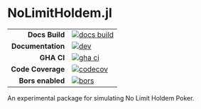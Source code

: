 # NoLimitHoldem.jl

|||
|---------------------:|:----------------------------------------------|
| **Docs Build**       | [![docs build][docs-bld-img]][docs-bld-url]   |
| **Documentation**    | [![dev][docs-dev-img]][docs-dev-url]          |
| **GHA CI**           | [![gha ci][gha-ci-img]][gha-ci-url]           |
| **Code Coverage**    | [![codecov][codecov-img]][codecov-url]        |
| **Bors enabled**     | [![bors][bors-img]][bors-url]                 |

[docs-bld-img]: https://github.com/charleskawczynski/NoLimitHoldem.jl/workflows/Documentation/badge.svg
[docs-bld-url]: https://github.com/charleskawczynski/NoLimitHoldem.jl/actions?query=workflow%3ADocumentation

[docs-dev-img]: https://img.shields.io/badge/docs-dev-blue.svg
[docs-dev-url]: https://charleskawczynski.github.io/NoLimitHoldem.jl/dev/

[gha-ci-img]: https://github.com/charleskawczynski/NoLimitHoldem.jl/workflows/ci/badge.svg
[gha-ci-url]: https://github.com/charleskawczynski/NoLimitHoldem.jl/actions?query=workflow%3Aci

[codecov-img]: https://codecov.io/gh/charleskawczynski/NoLimitHoldem.jl/branch/main/graph/badge.svg
[codecov-url]: https://codecov.io/gh/charleskawczynski/NoLimitHoldem.jl

[bors-img]: https://bors.tech/images/badge_small.svg
[bors-url]: https://app.bors.tech/repositories/32732

An experimental package for simulating No Limit Holdem Poker.
